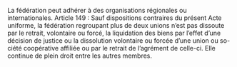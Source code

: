 La fédération peut adhérer à des organisations régionales ou internationales. Article 149 :
Sauf dispositions contraires du présent Acte uniforme, la fédération regroupant plus de deux unions n’est pas dissoute par le retrait, volontaire ou forcé, la liquidation des biens par l’effet d’une décision de justice ou la dissolution volontaire ou forcée d’une union ou so- ciété coopérative affiliée ou par le retrait de l’agrément de celle-ci. Elle continue de plein droit entre les autres membres.
